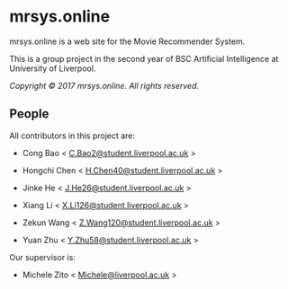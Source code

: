 # mrsys.online

mrsys.online is a web site for the Movie Recommender System.

This is a group project in the second year of BSC Artificial Intelligence at University of Liverpool.

*Copyright &copy; 2017 mrsys.online. All rights reserved.*

## People

All contributors in this project are:

+ Cong Bao < C.Bao2@student.liverpool.ac.uk >

+ Hongchi Chen < H.Chen40@student.liverpool.ac.uk >

+ Jinke He < J.He26@student.liverpool.ac.uk >

+ Xiang Li < X.Li126@student.liverpool.ac.uk >

+ Zekun Wang < Z.Wang120@student.liverpool.ac.uk >

+ Yuan Zhu < Y.Zhu58@student.liverpool.ac.uk >

Our supervisor is:

+ Michele Zito < Michele@liverpool.ac.uk >